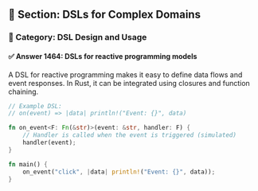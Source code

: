 ## 📘 Section: DSLs for Complex Domains
### 🔹 Category: DSL Design and Usage
#### ✅ Answer 1464: DSLs for reactive programming models

A DSL for reactive programming makes it easy to define data flows and event responses. In Rust, it can be integrated using closures and function chaining.

```rust
// Example DSL:
// on(event) => |data| println!("Event: {}", data)

fn on_event<F: Fn(&str)>(event: &str, handler: F) {
    // Handler is called when the event is triggered (simulated)
    handler(event);
}

fn main() {
    on_event("click", |data| println!("Event: {}", data));
}
```
